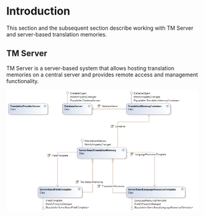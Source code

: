 Introduction
===
This section and the subsequent section describe working with TM Server and server-based translation memories.

TM Server
----
TM Server is a server-based system that allows hosting translation memories on a central server and provides remote access and management functionality.


<img style="display:block; " src="images/TMServer.png"/>